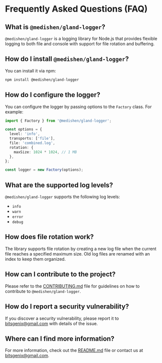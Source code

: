 # Frequently Asked Questions (FAQ)

## What is `@medishen/gland-logger`?

`@medishen/gland-logger` is a logging library for Node.js that provides flexible logging to both file and console with support for file rotation and buffering.

## How do I install `@medishen/gland-logger`?

You can install it via npm:

```bash
npm install @medishen/gland-logger
```

## How do I configure the logger?

You can configure the logger by passing options to the `Factory` class. For example:

```typescript
import { Factory } from '@medishen/gland-logger';

const options = {
  level: 'info',
  transports: ['file'],
  file: 'combined.log',
  rotation: {
    maxSize: 1024 * 1024, // 1 MB
  },
};

const logger = new Factory(options);
```

## What are the supported log levels?

`@medishen/gland-logger` supports the following log levels:
- `info`
- `warn`
- `error`
- `debug`

## How does file rotation work?

The library supports file rotation by creating a new log file when the current file reaches a specified maximum size. Old log files are renamed with an index to keep them organized.

## How can I contribute to the project?

Please refer to the [CONTRIBUTING.md](CONTRIBUTING.md) file for guidelines on how to contribute to `@medishen/gland-logger`.

## How do I report a security vulnerability?

If you discover a security vulnerability, please report it to [bitsgenix@gmail.com](mailto:bitsgenix@gmail.com) with details of the issue.

## Where can I find more information?

For more information, check out the [README.md](../README.md) file or contact us at [bitsgenix@gmail.com](mailto:bitsgenix@gmail.com).

